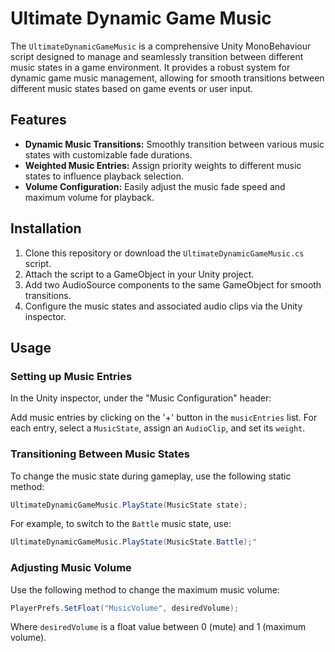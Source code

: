 # Ultimate Dynamic Game Music

The `UltimateDynamicGameMusic` is a comprehensive Unity MonoBehaviour script designed to manage and seamlessly transition between different music states in a game environment. It provides a robust system for dynamic game music management, allowing for smooth transitions between different music states based on game events or user input.

## Features

- **Dynamic Music Transitions:** Smoothly transition between various music states with customizable fade durations.
- **Weighted Music Entries:** Assign priority weights to different music states to influence playback selection.
- **Volume Configuration:** Easily adjust the music fade speed and maximum volume for playback.

## Installation

1. Clone this repository or download the `UltimateDynamicGameMusic.cs` script.
2. Attach the script to a GameObject in your Unity project.
3. Add two AudioSource components to the same GameObject for smooth transitions.
4. Configure the music states and associated audio clips via the Unity inspector.

## Usage

### Setting up Music Entries

In the Unity inspector, under the "Music Configuration" header:

Add music entries by clicking on the '+' button in the `musicEntries` list. For each entry, select a `MusicState`, assign an `AudioClip`, and set its `weight`.

### Transitioning Between Music States

To change the music state during gameplay, use the following static method:

```csharp
UltimateDynamicGameMusic.PlayState(MusicState state);
```

For example, to switch to the `Battle` music state, use:

```csharp
UltimateDynamicGameMusic.PlayState(MusicState.Battle);"
```

### Adjusting Music Volume

Use the following method to change the maximum music volume:

```csharp
PlayerPrefs.SetFloat("MusicVolume", desiredVolume);
```

Where `desiredVolume` is a float value between 0 (mute) and 1 (maximum volume).
